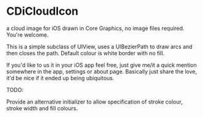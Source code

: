 CDiCloudIcon
============

a cloud image for iOS drawn in Core Graphics, no image files required. You're welcome.

This is a simple subclass of UIView, uses a UIBezierPath to draw arcs and then closes the path.
Default colour is white border with no fill.

If you'd like to us it in your iOS app feel free, just give me/it a quick mention somewhere in the app, settings or about page.
Basically just share the love, it'd be nice if it ended up being ubiquitous.

TODO:

Provide an alternative initializer to allow specification of stroke colour, stroke width and fill colours.

